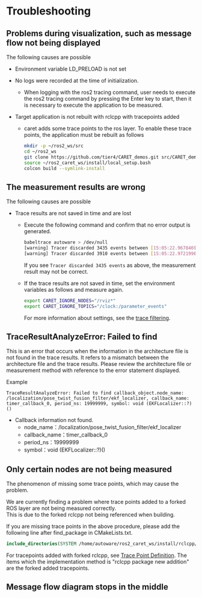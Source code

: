 # Troubleshooting

## Problems during visualization, such as message flow not being displayed

The following causes are possible

- Environment variable LD_PRELOAD is not set

- No logs were recorded at the time of initialization.

  - When logging with the ros2 tracing command, user needs to execute the ros2 tracing command by pressing the Enter key to start, then it is necessary to execute the application to be measured.

- Target application is not rebuilt with rclcpp with tracepoints added

  - caret adds some trace points to the ros layer.
    To enable these trace points, the application must be rebuilt as follows

    ```bash
    mkdir -p ~/ros2_ws/src
    cd ~/ros2_ws
    git clone https://github.com/tier4/CARET_demos.git src/CARET_demos --recursive
    source ~/ros2_caret_ws/install/local_setup.bash
    colcon build --symlink-install
    ```

## The measurement results are wrong

The following causes are possible

- Trace results are not saved in time and are lost

  - Execute the following command and confirm that no error output is generated.

    ```bash
    babeltrace autoware > /dev/null
    [warning] Tracer discarded 3435 events between [15:05:22.967846940] and [15:05:23.025356129] in trace UUID 236d978f8bde4cbc9460b0f4e008081, at path: "autoware/ust/uid/1000/64-bit", within stream id 0, at relative path: "ros2_12". You should consider recording a new trace with larger buffers or with fewer events enabled.
    [warning] Tracer discarded 3910 events between [15:05:22.972199681] and [15:05:23.024463592] in trace UUID 236d978f8bde4cbc9460b0f4e008081, at path: "autoware/ust/uid/1000/64-bit", within stream id 0, at relative path: "ros2_6". You should consider recording a new trace with larger buffers or with fewer events enabled.
    ```

    If you see `Tracer discarded 3435 events` as above, the measurement result may not be correct.

  - If the trace results are not saved in time, set the environment variables as follows and measure again.

    ```bash
    export CARET_IGNORE_NODES="/rviz*"
    export CARET_IGNORE_TOPICS="/clock:/parameter_events"
    ```

    For more information about settings, see the [trace filtering](../recording/trace_filtering.md).

## TraceResultAnalyzeError: Failed to find

This is an error that occurs when the information in the architecture file is not found in the trace results.
It refers to a mismatch between the architecture file and the trace results.
Please review the architecture file or measurement method with reference to the error statement displayed.

Example

```text
TraceResultAnalyzeError: Failed to find callback_object.node_name: /localization/pose_twist_fusion_filter/ekf_localizer, callback_name: timer_callback_0, period_ns: 19999999, symbol: void (EKFLocalizer::?)()
```

- Callback information not found.
  - node_name：/localization/pose_twist_fusion_filter/ekf_localizer
  - callback_name：timer_callback_0
  - period_ns：19999999
  - symbol：void (EKFLocalizer::?)()

## Only certain nodes are not being measured

The phenomenon of missing some trace points, which may cause the problem.

We are currently finding a problem where trace points added to a forked ROS layer are not being measured correctly.  
This is due to the forked rclcpp not being referenced when building.

If you are missing trace points in the above procedure, please add the following line after find_package in CMakeLists.txt.

```cmake
include_directories(SYSTEM /home/autoware/ros2_caret_ws/install/rclcpp/include)
```

For tracepoints added with forked rclcpp, see [Trace Point Definition](../design/supported_tracepoints.md). The items which the implementation method is "rclcpp package new addition" are the forked added tracepoints.

## Message flow diagram stops in the middle
